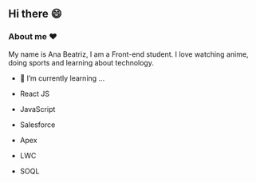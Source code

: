 ## Hi there 😄 

### About me ❤️

My name is Ana Beatriz, I am a Front-end student. 
I love watching anime, doing sports and learning about technology.

- 🌱 I’m currently learning ...

- React JS
- JavaScript
- Salesforce 
- Apex
- LWC
- SOQL

<!--
**anabeatriiz/anabeatriiz** is a ✨ _special_ ✨ repository because its `README.md` (this file) appears on your GitHub profile.

Here are some ideas to get you started:

- 🔭 I’m currently working on ...
- 🌱 I’m currently learning ...
- 👯 I’m looking to collaborate on ...
- 🤔 I’m looking for help with ...
- 💬 Ask me about ...
- 📫 How to reach me: ...
- 😄 Pronouns: ...
- ⚡ Fun fact: ...
-->
